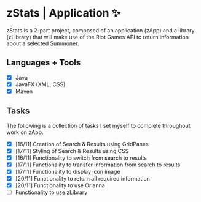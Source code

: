 # zStats | Application :sparkles:

zStats is a 2-part project, composed of an application (zApp) and a library (zLibrary) that will make use of the Riot Games API to return information about a selected Summoner.

## Languages + Tools
- [x] Java
- [x] JavaFX (XML, CSS)
- [x] Maven

## Tasks
The following is a collection of tasks I set myself to complete throughout work on zApp.
- [x] [16/11] Creation of Search & Results using GridPanes
- [x] [17/11] Styling of Search & Results using CSS 
- [x] [16/11] Functionality to switch from search to results
- [x] [17/11] Functionality to transfer information from search to results
- [x] [17/11] Functionality to display icon image
- [x] [20/11] Functionality to return all required information
- [x] [20/11] Functionality to use Orianna
- [ ] Functionality to use zLibrary
